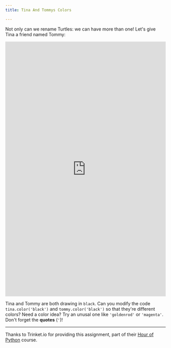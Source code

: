 ```yaml
---
title: Tina And Tommys Colors

---
```



Not only can we rename Turtles: we can have more than one!  Let's give Tina a friend named Tommy:

<iframe width="100%" height="800" src="https://trinket.io/tools/1.0/jekyll/embed/python#code=import%20turtle%0A%0Atina%20%3D%20turtle.Turtle%28%29%0Atina.shape%28%27turtle%27%29%0Atina.color%28%27black%27%29%0A%0Atina.left%2890%29%0Atina.forward%28100%29%0Atina.write%28%22I%27m%20Tina%21%22%29%0Atina.forward%2820%29%0Atina.right%2890%29%0A%0Atommy%20%3D%20turtle.Turtle%28%29%0Atommy.shape%28%27turtle%27%29%0Atommy.color%28%27black%27%29%0A%0Atommy.right%2890%29%0Atommy.forward%28100%29%0Atommy.write%28%22I%27m%20Tommy%21%22%29%0Atommy.forward%2820%29%0Atommy.left%2890%29" frameborder="0" marginwidth="0" marginheight="0" allowfullscreen></iframe>

Tina and Tommy are both drawing in `black`.  Can you modify the code `tina.color('black')` and `tommy.color('black')` so that they're different colors?  Need a color idea?  Try an unusal one like `'goldenrod'` or `'magenta'`.  Don't forget the **quotes** (`'`)!

---

Thanks to Trinket.io for providing this assignment, 
part of their [Hour of Python](https://hourofpython.com/a-visual-introduction-to-python/) 
course.

